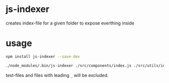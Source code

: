 # js-indexer

creates index-file for a given folder to expose everthing inside

# usage

```bash
npm install js-indexer --save-dev

./node_modules/.bin/js-indexer ./src/components/index.js ./src/utils/index.ts
```

test-files and files with leading `_` will be excluded.
